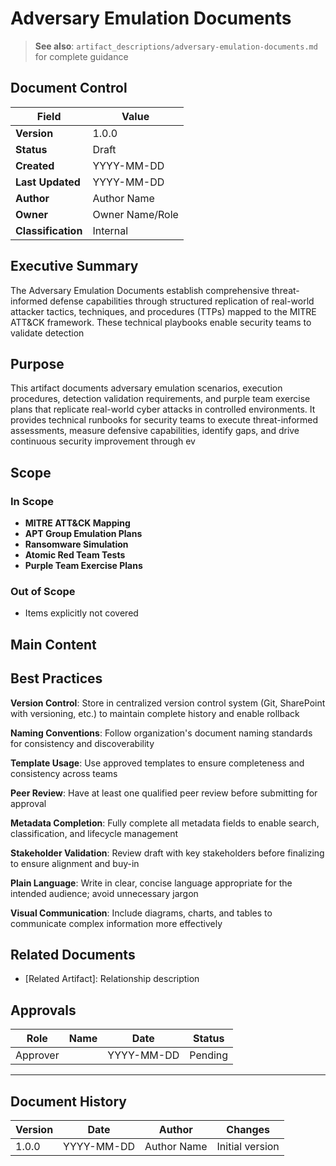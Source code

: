 # Adversary Emulation Documents

> **See also**: `artifact_descriptions/adversary-emulation-documents.md` for complete guidance

## Document Control

| Field | Value |
|-------|-------|
| **Version** | 1.0.0 |
| **Status** | Draft |
| **Created** | YYYY-MM-DD |
| **Last Updated** | YYYY-MM-DD |
| **Author** | Author Name |
| **Owner** | Owner Name/Role |
| **Classification** | Internal |

## Executive Summary

The Adversary Emulation Documents establish comprehensive threat-informed defense capabilities through structured replication of real-world attacker tactics, techniques, and procedures (TTPs) mapped to the MITRE ATT&CK framework. These technical playbooks enable security teams to validate detection 

## Purpose

This artifact documents adversary emulation scenarios, execution procedures, detection validation requirements, and purple team exercise plans that replicate real-world cyber attacks in controlled environments. It provides technical runbooks for security teams to execute threat-informed assessments, measure defensive capabilities, identify gaps, and drive continuous security improvement through ev

## Scope

### In Scope

- **MITRE ATT&CK Mapping**
- **APT Group Emulation Plans**
- **Ransomware Simulation**
- **Atomic Red Team Tests**
- **Purple Team Exercise Plans**

### Out of Scope

- Items explicitly not covered

## Main Content

<!-- Provide detailed content specific to this artifact type -->
<!-- Refer to the artifact description for required sections -->

## Best Practices

**Version Control**: Store in centralized version control system (Git, SharePoint with versioning, etc.) to maintain complete history and enable rollback

**Naming Conventions**: Follow organization's document naming standards for consistency and discoverability

**Template Usage**: Use approved templates to ensure completeness and consistency across teams

**Peer Review**: Have at least one qualified peer review before submitting for approval

**Metadata Completion**: Fully complete all metadata fields to enable search, classification, and lifecycle management

**Stakeholder Validation**: Review draft with key stakeholders before finalizing to ensure alignment and buy-in

**Plain Language**: Write in clear, concise language appropriate for the intended audience; avoid unnecessary jargon

**Visual Communication**: Include diagrams, charts, and tables to communicate complex information more effectively

## Related Documents

- [Related Artifact]: Relationship description

## Approvals

| Role | Name | Date | Status |
|------|------|------|--------|
| Approver | | YYYY-MM-DD | Pending |

---

## Document History

| Version | Date | Author | Changes |
|---------|------|--------|---------|
| 1.0.0 | YYYY-MM-DD | Author Name | Initial version |

